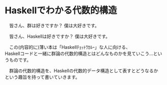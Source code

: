 # Haskellでわかる代数的構造

　皆さん、群は好きですか？
僕は大好きです。

　皆さん、Haskellは好きですか？
僕は大好きです。

　この(内容的に)薄い本は「Haskellﾁｮｯﾄﾜｶﾙｰ」な人に向ける、  
Haskellコードと一緒に群論の代数的構造とはどんなものかを見ていこう…というものです。

　群論の代数的構造を、Haskellの代数的データ構造として表すとどうなるか  
という趣旨を持って書いていきます。
